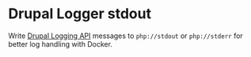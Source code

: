 # Drupal Logger stdout

Write [Drupal Logging API][1] messages to `php://stdout` or `php://stderr` for better log handling with Docker.

[1]: https://www.drupal.org/node/2595985
